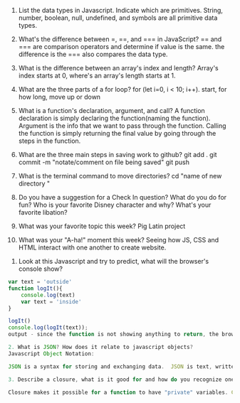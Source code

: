 <!-- # Javascript Foundations Assessments

### Without using Google answer the following: -->

1. List the data types in Javascript. Indicate which are primitives.
String, number, boolean, null, undefined, and symbols are all primitive data types.

2. What's the difference between =, ==, and === in JavaScript?
== and === are comparison operators and determine if value is the same.  the difference is the === also compares the data type.

3. What is the difference between an array's index and length?
Array's index starts at 0, where's an array's length starts at 1.

4. What are the three parts of a for loop?
for (let i=0, i < 10; i++). start, for how long, move up or down

5. What is a function's declaration, argument, and call?
A function declaration is simply declaring the function(naming the function).  Argument is the info that we want to pass through the function. Calling the function is simply returning the final value by going through the steps in the function.

6. What are the three main steps in saving work to github?
git add .
git commit -m "notate/comment on file being saved"
git push

7. What is the terminal command to move directories?
cd "name of new directory
"
8. Do you have a suggestion for a Check In question?
What do you do for fun? Who is your favorite Disney character and why? What's your favorite libation?

9. What was your favorite topic this week?
Pig Latin project

10. What was your "A-ha!" moment this week?
Seeing how JS, CSS and HTML interact with one another to create website.

<!-- ### Stretch: The following questions are potential interview questions. First, try to answer each question on your own then Google the answer to further your knowledge. -->

1. Look at this Javascript and try to predict, what will the browser's console show?

``` javascript
var text = 'outside'
function logIt(){
    console.log(text)
    var text = 'inside'
}

logIt()
console.log(logIt(text));
output - since the function is not showing anything to return, the browser console should show 'undefined'.  There is no argument that is being passed through.

2. What is JSON? How does it relate to javascript objects?
Javascript Object Notation:

JSON is a syntax for storing and exchanging data.  JSON is text, written with JavaScript object notation.

3. Describe a closure, what is it good for and how do you recognize one?

Closure makes it possible for a function to have "private" variables. Closures makes it possible for a function to have "private" variables.
